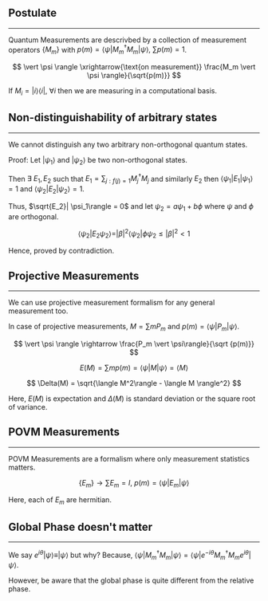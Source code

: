 ## Postulate
---
Quantum Measurements are descrivbed by a collection of  measurement operators $\{M_m\}$ with $p(m)= \langle \psi | M_m^\dagger M_m | \psi \rangle,\ \sum{p(m)} = 1$.

$$
\vert \psi \rangle \xrightarrow{\text{on   measurement}} \frac{M_m \vert \psi \rangle}{\sqrt{p(m)}}
$$

If $M_i = |i\rangle \langle i|,\ \forall i$  then we are measuring in a computational basis.

## Non-distinguishability of arbitrary states
---
We cannot distinguish any two arbitrary non-orthogonal quantum states.

Proof: Let $|\psi_1\rangle$ and $|\psi_2\rangle$ be two non-orthogonal states. 

Then $\exists\ E_1, E_2$ such that $E_1 = \sum_{j:f(j) = 1} M_j^\dagger M_j$ and similarly $E_2$ then $\langle \psi_1 | E_1 | \psi_1 \rangle = 1$ and $\langle \psi_2 | E_2 | \psi_2 \rangle = 1$.

Thus, $\sqrt{E_2}| \psi_1\rangle = 0$ and let $\psi_2 = a\psi_1 + b \phi$ where $\psi$ and $\phi$ are orthogonal.

$$
\langle \psi_2 | E_2 \psi_2 \rangle = |\beta|^2 \langle \psi_2 | \phi \psi_2 \leq  |\beta|^2 < 1
$$

Hence, proved by contradiction.

## Projective Measurements
---
We can use projective measurement formalism for any general measurement too.

In case of projective measurements, $M = \sum mP_m$ and $p(m) = \langle \psi | P_m | \psi \rangle$.

$$
\vert \psi \rangle \rightarrow \frac{P_m \vert \psi\rangle}{\sqrt {p(m)}}
$$

$$
E(M) = \sum mp(m) = \langle \psi | M | \psi \rangle = \langle M\rangle
$$

$$
\Delta(M) = \sqrt{\langle M^2\rangle - \langle M \rangle^2}
$$

Here, $E(M)$ is expectation and $\Delta(M)$ is standard deviation or the square root of variance.

## POVM Measurements
---
POVM Measurements are a formalism where only measurement statistics matters.

$$
\{E_m\} \rightarrow \sum{E_m} = I,\ p(m) = \langle \psi | E_m |\psi \rangle
$$

Here, each of $E_m$ are hermitian.

## Global Phase doesn't matter
---
We say $e^{i\theta} |\psi\rangle \equiv |\psi\rangle$ but why? Because, $\langle \psi | M_m^{\dagger}M_m | \psi \rangle = \langle \psi \vert e^{-i\theta}M_m^\dagger M_m e^{i\theta}\vert \psi \rangle$.

However, be aware that the global phase is quite different from the relative phase.